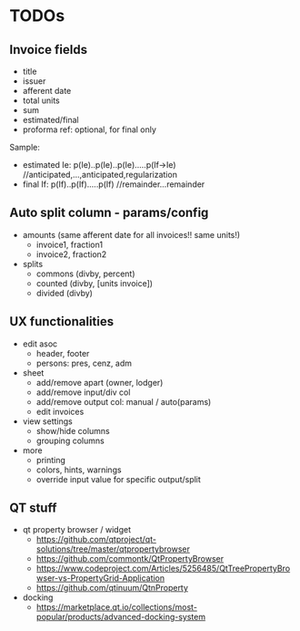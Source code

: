 # TODOs

## Invoice fields

* title
* issuer
* afferent date
* total units
* sum
* estimated/final
* proforma ref: optional, for final only

Sample:
* estimated Ie:  p(Ie)..p(Ie)..p(Ie).....p(If->Ie) //anticipated,...,anticipated,regularization
* final If: p(If)..p(If).....p(If) //remainder...remainder

## Auto split column - params/config

* amounts (same afferent date for all invoices!! same units!)
  * invoice1, fraction1
  * invoice2, fraction2
* splits
  * commons (divby, percent)
  * counted (divby, [units invoice])
  * divided (divby)

## UX functionalities

* edit asoc
  * header, footer
  * persons: pres, cenz, adm
* sheet
  * add/remove apart (owner, lodger)
  * add/remove input/div col
  * add/remove output col: manual / auto(params)
  * edit invoices
* view settings
  * show/hide columns
  * grouping columns
* more
  * printing
  * colors, hints, warnings
  * override input value for specific output/split
  
## QT stuff
  
* qt property browser / widget
  * https://github.com/qtproject/qt-solutions/tree/master/qtpropertybrowser
  * https://github.com/commontk/QtPropertyBrowser
  * https://www.codeproject.com/Articles/5256485/QtTreePropertyBrowser-vs-PropertyGrid-Application
  * https://github.com/qtinuum/QtnProperty
* docking
  * https://marketplace.qt.io/collections/most-popular/products/advanced-docking-system
  
